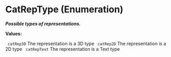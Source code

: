 # CatRepType (Enumeration)

**_Possible types of representations._**

**Values:**

` catRep3D`      The representation is a 3D type
` catRep2D`      The representation is a 2D type
` catRepText`      The representation is a Text type